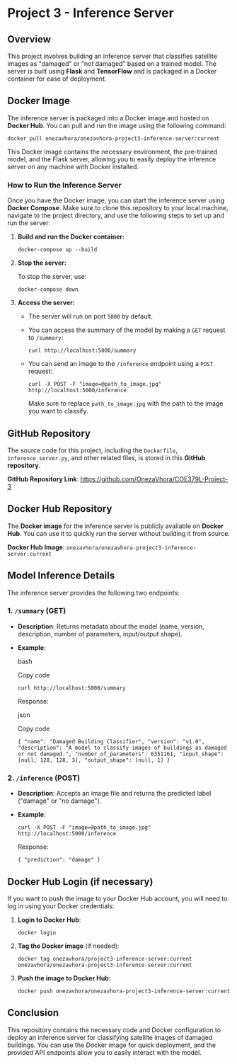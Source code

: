 Project 3 - Inference Server
============================

Overview
--------

This project involves building an inference server that classifies satellite images as "damaged" or "not damaged" based on a trained model. The server is built using **Flask** and **TensorFlow** and is packaged in a Docker container for ease of deployment.

Docker Image
------------

The inference server is packaged into a Docker image and hosted on **Docker Hub**. You can pull and run the image using the following command:

`docker pull onezavhora/onezavhora-project3-inference-server:current`

This Docker image contains the necessary environment, the pre-trained model, and the Flask server, allowing you to easily deploy the inference server on any machine with Docker installed.

### How to Run the Inference Server

Once you have the Docker image, you can start the inference server using **Docker Compose**. Make sure to clone this repository to your local machine, navigate to the project directory, and use the following steps to set up and run the server:

1.  **Build and run the Docker container:**

    `docker-compose up --build`

2.  **Stop the server:**

    To stop the server, use:

    `docker-compose down`

3.  **Access the server:**

    -   The server will run on port `5000` by default.

    -   You can access the summary of the model by making a `GET` request to `/summary`:

        `curl http://localhost:5000/summary`

    -   You can send an image to the `/inference` endpoint using a `POST` request:

        `curl -X POST -F "image=@path_to_image.jpg" http://localhost:5000/inference`

        Make sure to replace `path_to_image.jpg` with the path to the image you want to classify.

GitHub Repository
-----------------

The source code for this project, including the `Dockerfile`, `inference_server.py`, and other related files, is stored in this **GitHub repository**.

**GitHub Repository Link**: https://github.com/OnezaVhora/COE379L-Project-3

Docker Hub Repository
---------------------

The **Docker image** for the inference server is publicly available on **Docker Hub**. You can use it to quickly run the server without building it from source.

**Docker Hub Image**: `onezavhora/onezavhora-project3-inference-server:current`

Model Inference Details
-----------------------

The inference server provides the following two endpoints:

### 1\. `/summary` (GET)

-   **Description**: Returns metadata about the model (name, version, description, number of parameters, input/output shape).

-   **Example**:

    bash

    Copy code

    `curl http://localhost:5000/summary`

    Response:

    json

    Copy code

    `{
      "name": "Damaged Building Classifier",
      "version": "v1.0",
      "description": "A model to classify images of buildings as damaged or not damaged.",
      "number_of_parameters": 6351161,
      "input_shape": [null, 128, 128, 3],
      "output_shape": [null, 1]
    }`

### 2\. `/inference` (POST)

-   **Description**: Accepts an image file and returns the predicted label ("damage" or "no damage").

-   **Example**:

    `curl -X POST -F "image=@path_to_image.jpg" http://localhost:5000/inference`

    Response:

    `{
      "prediction": "damage"
    }`

Docker Hub Login (if necessary)
-------------------------------

If you want to push the image to your Docker Hub account, you will need to log in using your Docker credentials:

1.  **Login to Docker Hub**:

    `docker login`

2.  **Tag the Docker image** (if needed):

    `docker tag onezavhora/project3-inference-server:current onezavhora/onezavhora-project3-inference-server:current`

3.  **Push the image to Docker Hub**:

    `docker push onezavhora/onezavhora-project3-inference-server:current`

Conclusion
----------

This repository contains the necessary code and Docker configuration to deploy an inference server for classifying satellite images of damaged buildings. You can use the Docker image for quick deployment, and the provided API endpoints allow you to easily interact with the model.
